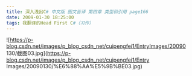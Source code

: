 ```yaml
---
title: 深入浅出C# 中文版 图文皆译 第四章 类型和引用 page166
date: 2009-01-30 18:25:00
tags: 我翻译的Head First C#（习作）
---
```

![https://p-blog.csdn.net/images/p_blog_csdn_net/cuipengfei1/EntryImages/20090
130/截图03.jpg](https://p-blog.csdn.net/images/p_blog_csdn_net/cuipengfei1/Entry
Images/20090130/%E6%88%AA%E5%9B%BE03.jpg)



